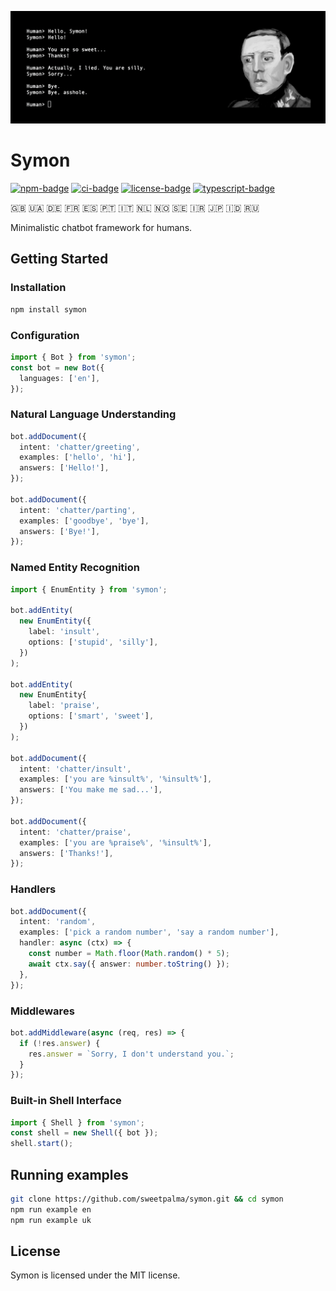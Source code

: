 ![banner](banner.png)

# Symon

[![npm-badge]][npm-url]
[![ci-badge]][ci-url]
[![license-badge]][license-url]
[![typescript-badge]][typescript-url]

🇬🇧 🇺🇦 🇩🇪 🇫🇷 🇪🇸 🇵🇹 🇮🇹 🇳🇱 🇳🇴 🇸🇪 🇮🇷 🇯🇵 🇮🇩 🇷🇺

Minimalistic chatbot framework for humans.

## Getting Started

<!-- prettier-ignore-start -->

### Installation
```bash
npm install symon
```

###  Configuration

```typescript
import { Bot } from 'symon';
const bot = new Bot({
  languages: ['en'],
});
```

### Natural Language Understanding

```typescript
bot.addDocument({
  intent: 'chatter/greeting',
  examples: ['hello', 'hi'],
  answers: ['Hello!'],
});

bot.addDocument({
  intent: 'chatter/parting',
  examples: ['goodbye', 'bye'],
  answers: ['Bye!'],
});
```

### Named Entity Recognition

```typescript
import { EnumEntity } from 'symon';

bot.addEntity(
  new EnumEntity({
    label: 'insult',
    options: ['stupid', 'silly'],
  })
);

bot.addEntity(
  new EnumEntity{
    label: 'praise',
    options: ['smart', 'sweet'],
  })
);

bot.addDocument({
  intent: 'chatter/insult',
  examples: ['you are %insult%', '%insult%'],
  answers: ['You make me sad...'],
});

bot.addDocument({
  intent: 'chatter/praise',
  examples: ['you are %praise%', '%insult%'],
  answers: ['Thanks!'],
});
```

### Handlers

```typescript
bot.addDocument({
  intent: 'random',
  examples: ['pick a random number', 'say a random number'],
  handler: async (ctx) => {
    const number = Math.floor(Math.random() * 5);
    await ctx.say({ answer: number.toString() });
  },
});
```

### Middlewares

```typescript
bot.addMiddleware(async (req, res) => {
  if (!res.answer) {
    res.answer = `Sorry, I don't understand you.`;
  }
});
```

### Built-in Shell Interface

```typescript
import { Shell } from 'symon';
const shell = new Shell({ bot });
shell.start();
```

<!-- prettier-ignore-end -->

## Running examples

```bash
git clone https://github.com/sweetpalma/symon.git && cd symon
npm run example en
npm run example uk
```

## License

Symon is licensed under the MIT license.

[typescript-badge]: https://img.shields.io/badge/%3C%2F%3E-TypeScript-%230074c1.svg
[typescript-url]: http://www.typescriptlang.org/
[ci-badge]: https://img.shields.io/github/actions/workflow/status/sweetpalma/symon/main.yml?logo=github&label=CI
[ci-url]: https://github.com/sweetpalma/symon/actions/workflows/main.yml
[npm-badge]: https://img.shields.io/npm/v/symon?logo=npm
[npm-url]: https://www.npmjs.com/package/symon
[license-badge]: https://img.shields.io/npm/l/symon
[license-url]: https://github.com/sweetpalma/symon/blob/master/LICENSE

